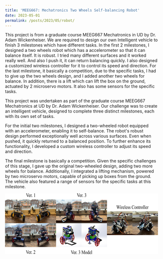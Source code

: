 ```yaml
---
title: 'MEEG667: Mechatronics Two Wheels Self-balancing Robot'
date: 2023-05-01
permalink: /posts/2023/05/robot/
---
```


This project is from a graduate course MEEG667 Mechatronics in UD by Dr. Adam Wickenheiser. We are required to design our own Intelligent vehicle to finish 3 milestones which have different tasks. In the first 2 milestones, I designed a two wheels robot which has a accelerometer so that it can balance itself. It is robust. I tried many different surfaces and it worked really well. And also I push it, it can return balancing quickly. I also designed a customized wireless controller for it to control its speed and direction. For the last milestone, it basically a competition, due to the specific tasks, I had to give up the two wheels design, and I added another two wheels for balance. In addition, there is a lift which can lift the box on the ground, actuated by 2 microservo motors. It also has some sensors for the specific tasks.

This project was undertaken as part of the graduate course MEEG667 Mechatronics at UD by Dr. Adam Wickenheiser. Our challenge was to create an intelligent vehicle, designed to complete three distinct milestones, each with its own set of tasks.

For the initial two milestones, I designed a two-wheeled robot equipped with an accelerometer, enabling it to self-balance. The robot's robust design performed exceptionally well across various surfaces. Even when pushed, it quickly returned to a balanced position. To further enhance its functionality, I developed a custom wireless controller to adjust its speed and direction.

The final milestone is basically a competition. Given the specific challenges of this stage, I gave up the original two-wheeled design, adding two more wheels for balance. Additionally, I integrated a lifting mechanism, powered by two microservo motors, capable of picking up boxes from the ground. The vehicle also featured a range of sensors for the specific tasks at this milestone.

<div style="display: flex; align-items: center;">
  <img src='/images/robot.png' style="height: 200px;">
</div>
